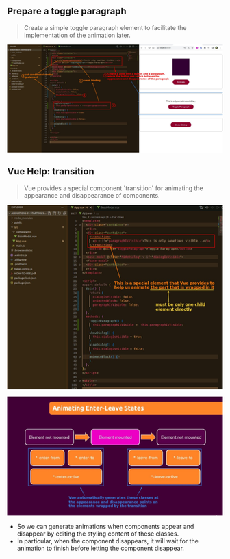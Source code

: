 ## **Prepare a toggle paragraph**

> Create a simple toggle paragraph element to facilitate the implementation of the animation later.

![Alt prepare a toggle paragraph](pic/01.jpg)

## **Vue Help: transition**

> Vue provides a special component 'transition' for animating the appearance and disappearance of components.

![Alt transition component](pic/02.jpg)

![Alt animating enter-leave states](pic/03.jpg)

- So we can generate animations when components appear and disappear by editing the styling content of these classes.
- In particular, when the component disappears, it will wait for the animation to finish before letting the component disappear.
